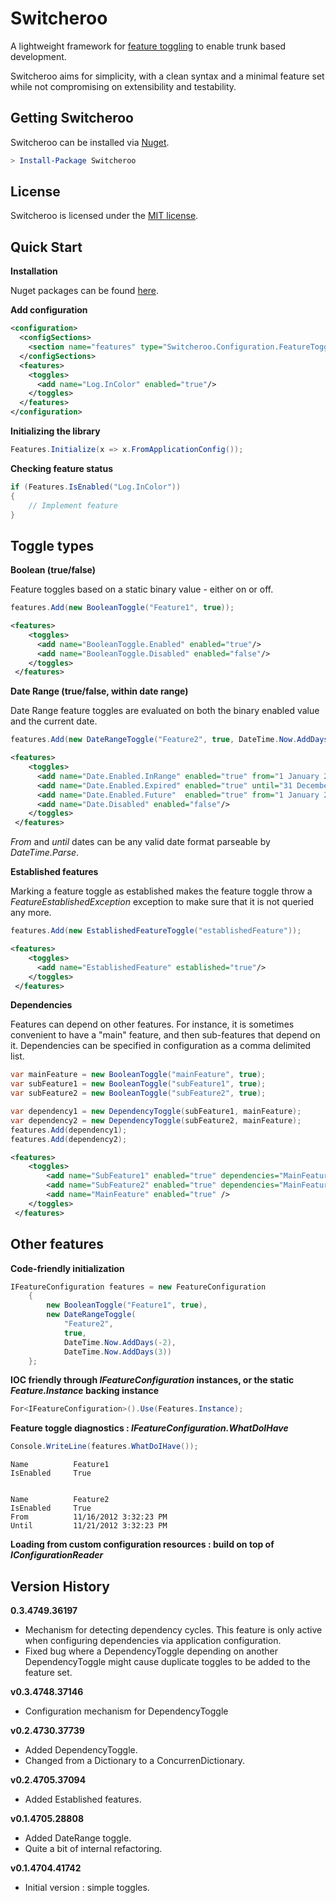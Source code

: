 Switcheroo
==========

A lightweight framework for [feature toggling](http://martinfowler.com/bliki/FeatureToggle.html) to enable trunk based development.

Switcheroo aims for simplicity, with a clean syntax and a minimal feature set while not compromising on extensibility and testability.

Getting Switcheroo
------------------

Switcheroo can be installed via [Nuget](http://nuget.org/packages/Switcheroo).

```powershell
> Install-Package Switcheroo 
```

License
--------

Switcheroo is licensed under the [MIT license](http://opensource.org/licenses/MIT).


Quick Start
------------

**Installation**

Nuget packages can be found [here](https://www.nuget.org/packages/Switcheroo).

**Add configuration**

```xml
<configuration>
  <configSections>
    <section name="features" type="Switcheroo.Configuration.FeatureToggleConfiguration, Switcheroo"/>
  </configSections>
  <features>
    <toggles>
      <add name="Log.InColor" enabled="true"/>
    </toggles>
  </features>
</configuration>
```

**Initializing the library**

```c#
Features.Initialize(x => x.FromApplicationConfig());
```

**Checking feature status**

```c#
if (Features.IsEnabled("Log.InColor"))
{
    // Implement feature
}
```


Toggle types
--------------

**Boolean (true/false)**

Feature toggles based on a static binary value - either on or off.

```c#
features.Add(new BooleanToggle("Feature1", true));
```

```xml
<features>
    <toggles>
      <add name="BooleanToggle.Enabled" enabled="true"/>
      <add name="BooleanToggle.Disabled" enabled="false"/>
    </toggles>
 </features>
```

**Date Range (true/false, within date range)**

Date Range feature toggles are evaluated on both the binary enabled value and the current date.

```c#
features.Add(new DateRangeToggle("Feature2", true, DateTime.Now.AddDays(5), null));
```

```xml
<features>
    <toggles>
      <add name="Date.Enabled.InRange" enabled="true" from="1 January 2010" until="31 December 2050"/>
      <add name="Date.Enabled.Expired" enabled="true" until="31 December 2010"/>
      <add name="Date.Enabled.Future"  enabled="true" from="1 January 2050"/>
      <add name="Date.Disabled" enabled="false"/>
    </toggles>
 </features>
```
_From_ and _until_ dates can be any valid date format parseable by _DateTime.Parse_.


**Established features**

Marking a feature toggle as established makes the feature toggle throw a _FeatureEstablishedException_ exception to make sure that it is not queried any more.  

```c#
features.Add(new EstablishedFeatureToggle("establishedFeature"));
```

```xml
<features>
    <toggles>
      <add name="EstablishedFeature" established="true"/>
    </toggles>
 </features>
```

**Dependencies**

Features can depend on other features.  For instance, it is sometimes convenient to have a "main" feature, and then sub-features that depend on it.  Dependencies can be specified in configuration as a comma delimited list.

```c#
var mainFeature = new BooleanToggle("mainFeature", true);
var subFeature1 = new BooleanToggle("subFeature1", true);
var subFeature2 = new BooleanToggle("subFeature2", true);

var dependency1 = new DependencyToggle(subFeature1, mainFeature);
var dependency2 = new DependencyToggle(subFeature2, mainFeature);
features.Add(dependency1);
features.Add(dependency2);
```

```xml
<features>
    <toggles>
        <add name="SubFeature1" enabled="true" dependencies="MainFeature"/>
        <add name="SubFeature2" enabled="true" dependencies="MainFeature"/>
        <add name="MainFeature" enabled="true" />
    </toggles>
 </features>
```

Other features  
----------------

**Code-friendly initialization**

```c#
IFeatureConfiguration features = new FeatureConfiguration
    {
        new BooleanToggle("Feature1", true),
        new DateRangeToggle(
            "Feature2",
            true,
            DateTime.Now.AddDays(-2),
            DateTime.Now.AddDays(3))
    };
```

**IOC friendly through _IFeatureConfiguration_ instances, or the static _Feature.Instance_ backing instance**

```c#
For<IFeatureConfiguration>().Use(Features.Instance);
```

**Feature toggle diagnostics : _IFeatureConfiguration.WhatDoIHave_**

```c#
Console.WriteLine(features.WhatDoIHave());
```
```text
Name          Feature1
IsEnabled     True


Name          Feature2
IsEnabled     True
From          11/16/2012 3:32:23 PM
Until         11/21/2012 3:32:23 PM
```

**Loading from custom configuration resources :  build on top of _IConfigurationReader_**

Version History
---------------
**0.3.4749.36197**

- Mechanism for detecting dependency cycles.  This feature is only active when configuring dependencies via application configuration.
- Fixed bug where a DependencyToggle depending on another DependencyToggle might cause duplicate toggles to be added to the feature set. 

**v0.3.4748.37146**

- Configuration mechanism for DependencyToggle

**v0.2.4730.37739**

- Added DependencyToggle.
- Changed from a Dictionary to a ConcurrenDictionary.

**v0.2.4705.37094**

- Added Established features.

**v0.1.4705.28808**

- Added DateRange toggle.
- Quite a bit of internal refactoring.	

**v0.1.4704.41742**

- Initial version : simple toggles.
